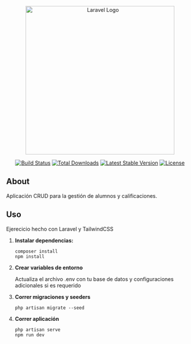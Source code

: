 <p align="center"><a href="https://laravel.com" target="_blank"><img src="https://raw.githubusercontent.com/laravel/art/master/logo-lockup/5%20SVG/2%20CMYK/1%20Full%20Color/laravel-logolockup-cmyk-red.svg" width="400" alt="Laravel Logo"></a></p>

<p align="center">
<a href="https://github.com/laravel/framework/actions"><img src="https://github.com/laravel/framework/workflows/tests/badge.svg" alt="Build Status"></a>
<a href="https://packagist.org/packages/laravel/framework"><img src="https://img.shields.io/packagist/dt/laravel/framework" alt="Total Downloads"></a>
<a href="https://packagist.org/packages/laravel/framework"><img src="https://img.shields.io/packagist/v/laravel/framework" alt="Latest Stable Version"></a>
<a href="https://packagist.org/packages/laravel/framework"><img src="https://img.shields.io/packagist/l/laravel/framework" alt="License"></a>
</p>

## About 

Aplicación CRUD para la gestión de alumnos y calificaciones.

## Uso

Ejerecicio hecho con Laravel y TailwindCSS

1. **Instalar dependencias:**
   ```
   composer install
   npm install
   ```
2. **Crear variables de entorno**
   <p>Actualiza el archivo .env con tu base de datos y configuraciones adicionales si es requerido</p>
3. **Correr migraciones y seeders**
   ```
   php artisan migrate --seed
   ```
4. **Correr aplicación**
   ```
   php artisan serve
   npm run dev
   ```
